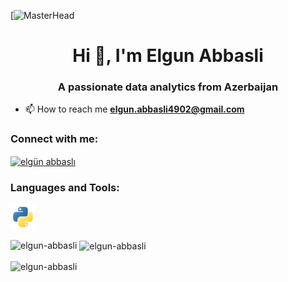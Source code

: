 [![MasterHead ]( https://media.licdn.com/dms/image/D4D16AQG6T92gjjtBKg/profile-displaybackgroundimage-shrink_350_1400/0/1674153278110?e=1687996800&v=beta&t=kBalXjsOxtLI4yiKhyCmS6hE8z-40PKWhLzPkqqIzks )
<h1 align="center">Hi 👋, I'm Elgun Abbasli</h1>
<h3 align="center">A passionate data analytics from Azerbaijan</h3>

- 📫 How to reach me **elgun.abbasli4902@gmail.com**

<h3 align="left">Connect with me:</h3>
<p align="left">
<a href="https://linkedin.com/in/elgün abbaslı" target="blank"><img align="center" src="https://raw.githubusercontent.com/rahuldkjain/github-profile-readme-generator/master/src/images/icons/Social/linked-in-alt.svg" alt="elgün abbaslı" height="30" width="40" /></a>
</p>

<h3 align="left">Languages and Tools:</h3>
<p align="left"> <a href="https://www.python.org" target="_blank" rel="noreferrer"> <img src="https://raw.githubusercontent.com/devicons/devicon/master/icons/python/python-original.svg" alt="python" width="40" height="40"/> </a> </p>

<p><img align="left" src="https://github-readme-stats.vercel.app/api/top-langs?username=elgun-abbasli&show_icons=true&locale=en&layout=compact" alt="elgun-abbasli" /></p>

<p>&nbsp;<img align="center" src="https://github-readme-stats.vercel.app/api?username=elgun-abbasli&show_icons=true&locale=en" alt="elgun-abbasli" /></p>

<p><img align="center" src="https://github-readme-streak-stats.herokuapp.com/?user=elgun-abbasli&" alt="elgun-abbasli" /></p>

